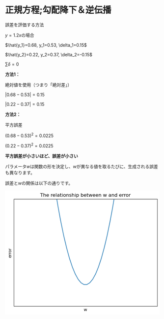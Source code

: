 # 正規方程;勾配降下＆逆伝播
誤差を評価する方法

$y=1.2x$の場合

$\hat{y_1}=0.68, y_1=0.53, \delta_1=0.15$

$\hat{y_2}=0.22, y_2=0.37, \delta_2=-0.15$

$\sum\delta=0$

**方法1：**

絶対値を使用（つまり「絶対差」）

$|0.68-0.53|=0.15$

$|0.22-0.37|=0.15$

**方法2：**

平方誤差

$(0.68-0.53)^2=0.0225$

$(0.22-0.37)^2=0.0225$

**平方誤差が小さいほど、誤差が小さい**

パラメータ$w$は関数の形を決定し、$w$が異なる値を取るたびに、生成される誤差も異なります。

誤差と$w$の関係は以下の通りです。

![image](./errorFunction.png)


